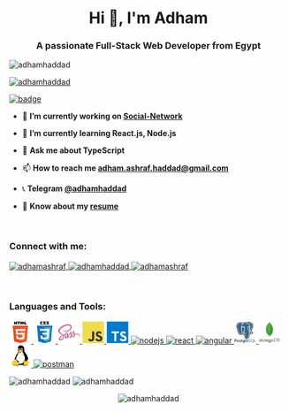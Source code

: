 <h1 align="center">Hi 👋, I'm Adham</h1>
<h3 align="center">A passionate Full-Stack Web Developer from Egypt</h3>

<p align="left">
    <img src="https://komarev.com/ghpvc/?username=adhamhaddad&label=Profile%20views&color=0e75b6&style=flat" alt="adhamhaddad"/>
</p>

<p align="left">
    <a href="https://github.com/ryo-ma/github-profile-trophy">
        <img src="https://github-profile-trophy.vercel.app/?username=adhamhaddad" alt="adhamhaddad" />
    </a>
</p>

<p align="left">
    <a href="https://twitter.com/" target="blank">
        <img src="https://img.shields.io/twitter/follow/?logo=twitter&style=for-the-badge" alt="badge"/>
    </a>
</p>



- 🔭 **I’m currently working on [Social-Network](https://github.com/adhamhaddad/Social-Network)**

- 🌱 **I’m currently learning React.js, Node.js**

- 💬 **Ask me about TypeScript**

- 📫 **How to reach me adham.ashraf.haddad@gmail.com**

- 📞 **Telegram [@adhamhaddad](https://t.me/adhamhaddad)**

- 📄 **Know about my [resume](https://drive.google.com/file/d/1zKU7VrCLnLkGxhulZpk1HuAI5GWYMj7I/view?usp=sharing)**

<br/>
<h3 align="left">Connect with me:</h3>
<p align="left">
    <a href="https://linkedin.com/in/adhamashraf" target="blank">
        <img align="center" src="https://raw.githubusercontent.com/rahuldkjain/github-profile-readme-generator/master/src/images/icons/Social/linked-in-alt.svg" alt="adhamashraf" height="30" width="40" />
    </a>
    <a href="https://www.hackerrank.com/adhamhaddad" target="blank">
        <img align="center" src="https://raw.githubusercontent.com/rahuldkjain/github-profile-readme-generator/master/src/images/icons/Social/hackerrank.svg" alt="adhamhaddad" height="30" width="40" />
    </a>
    <a href="https://www.leetcode.com/adhamashraf" target="blank">
        <img align="center" src="https://raw.githubusercontent.com/rahuldkjain/github-profile-readme-generator/master/src/images/icons/Social/leet-code.svg" alt="adhamashraf" height="30" width="40" />
    </a>
</p>
<br/>

<h3 align="left">Languages and Tools:</h3>
<p align="left">
    <a href="https://www.w3.org/html/" target="_blank" rel="noreferrer">
        <img src="https://raw.githubusercontent.com/devicons/devicon/master/icons/html5/html5-original-wordmark.svg" alt="html5" width="40" height="40"/>
    </a>
    <a href="https://www.w3schools.com/css/" target="_blank" rel="noreferrer">
        <img src="https://raw.githubusercontent.com/devicons/devicon/master/icons/css3/css3-original-wordmark.svg" alt="css3" width="40" height="40"/>
    </a>
    <a href="https://sass-lang.com" target="_blank" rel="noreferrer">
        <img src="https://raw.githubusercontent.com/devicons/devicon/master/icons/sass/sass-original.svg" alt="sass" width="40" height="40"/>
    </a>
    <a href="https://developer.mozilla.org/en-US/docs/Web/JavaScript" target="_blank" rel="noreferrer">
        <img src="https://raw.githubusercontent.com/devicons/devicon/master/icons/javascript/javascript-original.svg" alt="javascript" width="40" height="40"/>
    </a>
    <a href="https://www.typescriptlang.org/" target="_blank" rel="noreferrer">
        <img src="https://raw.githubusercontent.com/devicons/devicon/master/icons/typescript/typescript-original.svg" alt="typescript" width="40" height="40"/>
    </a>
    <a href="https://nodejs.org" target="_blank" rel="noreferrer">
        <img src="https://nodejs.org/static/images/logo.svg" alt="nodejs" width="40" height="40"/>
    </a>
    <a href="https://reactjs.org/" target="_blank" rel="noreferrer">
        <img src="https://upload.wikimedia.org/wikipedia/commons/a/a7/React-icon.svg" alt="react" width="40" height="40"/>
    </a>
    <a href="https://angular.io" target="_blank" rel="noreferrer">
        <img src="https://angular.io/assets/images/logos/angular/angular.svg" alt="angular" width="40" height="40"/>
    </a>
    <a href="https://www.postgresql.org" target="_blank" rel="noreferrer">
        <img src="https://raw.githubusercontent.com/devicons/devicon/master/icons/postgresql/postgresql-original-wordmark.svg" alt="postgresql" width="40" height="40"/>
    </a>
    <a href="https://www.mongodb.com/" target="_blank" rel="noreferrer">
        <img src="https://raw.githubusercontent.com/devicons/devicon/master/icons/mongodb/mongodb-original-wordmark.svg" alt="mongodb" width="40" height="40"/>
    </a>
    <a href="https://www.linux.org/" target="_blank" rel="noreferrer">
        <img src="https://raw.githubusercontent.com/devicons/devicon/master/icons/linux/linux-original.svg" alt="linux" width="40" height="40"/>
    </a>
    <a href="https://postman.com" target="_blank" rel="noreferrer">
        <img src="https://www.vectorlogo.zone/logos/getpostman/getpostman-icon.svg" alt="postman" width="40" height="40"/>
    </a>
</p>
<p>
    <img src="https://github-readme-stats.vercel.app/api/top-langs?username=adhamhaddad&show_icons=true&locale=en&layout=compact" alt="adhamhaddad"/>
    <img src="https://github-readme-stats.vercel.app/api?username=adhamhaddad&show_icons=true&locale=en" alt="adhamhaddad"/>
</p>
<p align="center">
    <img src="https://github-readme-streak-stats.herokuapp.com/?user=adhamhaddad&" alt="adhamhaddad"/>
</p>
